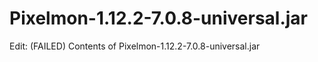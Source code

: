 # Pixelmon-1.12.2-7.0.8-universal.jar
Edit: (FAILED) Contents of Pixelmon-1.12.2-7.0.8-universal.jar
